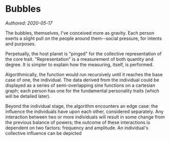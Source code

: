 # Bubbles

*Authored: 2020-05-17*

The bubbles, themselves, I've conceived more as gravity. Each person exerts a slight pull on the people around them--social pressure, for intents and purposes.

Perpetually, the host planet is "pinged" for the collective representation of the core trait. "Representation" is a measurement of both quantity and degree. It is simpler to explain how the measuring, itself, is performed.

Algorithmically, the function would run recursively until it reaches the base case of one, the individual. The data derived from the individual could be displayed as a series of semi-overlapping sine functions on a cartesian graph; each person has one for the fundamental personality traits (which will be detailed later).

Beyond the individual stage, the algorithm encounters an edge case: the influence the individuals have upon each other, considered separately. Any interaction between two or more individuals will result in some change from the previous balance of powers; the outcome of these interactions is dependent on two factors: frequency and amplitude. An individual's collective influence can be depicted